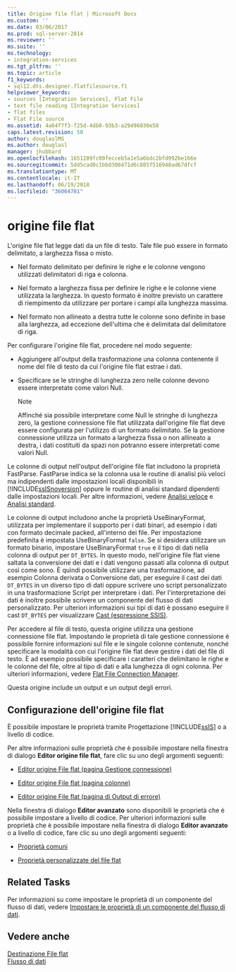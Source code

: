 ```yaml
---
title: Origine file flat | Microsoft Docs
ms.custom: ''
ms.date: 03/06/2017
ms.prod: sql-server-2014
ms.reviewer: ''
ms.suite: ''
ms.technology:
- integration-services
ms.tgt_pltfrm: ''
ms.topic: article
f1_keywords:
- sql12.dts.designer.flatfilesource.f1
helpviewer_keywords:
- sources [Integration Services], Flat File
- text file reading [Integration Services]
- flat files
- Flat File source
ms.assetid: 4a64f7f3-f25d-4db0-93b3-a29496030e58
caps.latest.revision: 50
author: douglaslMS
ms.author: douglasl
manager: jhubbard
ms.openlocfilehash: 1651289fc00fecceb5a1e5a6bdc2bfd992be166e
ms.sourcegitcommit: 5dd5cad0c1bbd308471d6c885f516948ad67dfcf
ms.translationtype: MT
ms.contentlocale: it-IT
ms.lasthandoff: 06/19/2018
ms.locfileid: "36064781"
---
```

# <a name="flat-file-source"></a>origine file flat
  L'origine file flat legge dati da un file di testo. Tale file può essere in formato delimitato, a larghezza fissa o misto.  
  
-   Nel formato delimitato per definire le righe e le colonne vengono utilizzati delimitatori di riga e colonna.  
  
-   Nel formato a larghezza fissa per definire le righe e le colonne viene utilizzata la larghezza. In questo formato è inoltre previsto un carattere di riempimento da utilizzare per portare i campi alla lunghezza massima.  
  
-   Nel formato non allineato a destra tutte le colonne sono definite in base alla larghezza, ad eccezione dell'ultima che è delimitata dal delimitatore di riga.  
  
 Per configurare l'origine file flat, procedere nel modo seguente:  
  
-   Aggiungere all'output della trasformazione una colonna contenente il nome del file di testo da cui l'origine file flat estrae i dati.  
  
-   Specificare se le stringhe di lunghezza zero nelle colonne devono essere interpretate come valori Null.  
  
    > [!NOTE]  
    >  Affinché sia possibile interpretare come Null le stringhe di lunghezza zero, la gestione connessione file flat utilizzata dall'origine file flat deve essere configurata per l'utilizzo di un formato delimitato. Se la gestione connessione utilizza un formato a larghezza fissa o non allineato a destra, i dati costituiti da spazi non potranno essere interpretati come valori Null.  
  
 Le colonne di output nell'output dell'origine file flat includono la proprietà FastParse. FastParse indica se la colonna usa le routine di analisi più veloci ma indipendenti dalle impostazioni locali disponibili in [!INCLUDE[ssISnoversion](../../includes/ssisnoversion-md.md)] oppure le routine di analisi standard dipendenti dalle impostazioni locali. Per altre informazioni, vedere [Analisi veloce](../fast-parse.md) e [Analisi standard](../standard-parse.md).  
  
 Le colonne di output includono anche la proprietà UseBinaryFormat, utilizzata per implementare il supporto per i dati binari, ad esempio i dati con formato decimale packed, all'interno dei file. Per impostazione predefinita è impostata UseBinaryFormat `false`. Se si desidera utilizzare un formato binario, impostare UseBinaryFormat `true` e il tipo di dati nella colonna di output per `DT_BYTES`. In questo modo, nell'origine file flat viene saltata la conversione dei dati e i dati vengono passati alla colonna di output così come sono. È quindi possibile utilizzare una trasformazione, ad esempio Colonna derivata o Conversione dati, per eseguire il cast dei dati `DT_BYTES` in un diverso tipo di dati oppure scrivere uno script personalizzato in una trasformazione Script per interpretare i dati. Per l'interpretazione dei dati è inoltre possibile scrivere un componente del flusso di dati personalizzato. Per ulteriori informazioni sui tipi di dati è possano eseguire il cast `DT_BYTES` per visualizzare [Cast &#40;espressione SSIS&#41;](../expressions/cast-ssis-expression.md).  
  
 Per accedere al file di testo, questa origine utilizza una gestione connessione file flat. Impostando le proprietà di tale gestione connessione è possibile fornire informazioni sul file e le singole colonne contenute, nonché specificare la modalità con cui l'origine file flat deve gestire i dati del file di testo. È ad esempio possibile specificare i caratteri che delimitano le righe e le colonne del file, oltre al tipo di dati e alla lunghezza di ogni colonna. Per ulteriori informazioni, vedere [Flat File Connection Manager](../connection-manager/file-connection-manager.md).  
  
 Questa origine include un output e un output degli errori.  
  
## <a name="configuration-of-the-flat-file-source"></a>Configurazione dell'origine file flat  
 È possibile impostare le proprietà tramite Progettazione [!INCLUDE[ssIS](../../includes/ssis-md.md)] o a livello di codice.  
  
 Per altre informazioni sulle proprietà che è possibile impostare nella finestra di dialogo **Editor origine file flat**, fare clic su uno degli argomenti seguenti:  
  
-   [Editor origine File flat &#40;pagina Gestione connessione&#41;](../flat-file-source-editor-connection-manager-page.md)  
  
-   [Editor origine File flat &#40;pagina colonne&#41;](../flat-file-source-editor-columns-page.md)  
  
-   [Editor origine File flat &#40;pagina di Output di errore&#41;](../flat-file-source-editor-error-output-page.md)  
  
 Nella finestra di dialogo **Editor avanzato** sono disponibili le proprietà che è possibile impostare a livello di codice. Per ulteriori informazioni sulle proprietà che è possibile impostare nella finestra di dialogo **Editor avanzato** o a livello di codice, fare clic su uno degli argomenti seguenti:  
  
-   [Proprietà comuni](../common-properties.md)  
  
-   [Proprietà personalizzate del file flat](flat-file-custom-properties.md)  
  
## <a name="related-tasks"></a>Related Tasks  
 Per informazioni su come impostare le proprietà di un componente del flusso di dati, vedere [Impostare le proprietà di un componente del flusso di dati](set-the-properties-of-a-data-flow-component.md).  
  
## <a name="see-also"></a>Vedere anche  
 [Destinazione File flat](flat-file-destination.md)   
 [Flusso di dati](data-flow.md)  
  
  